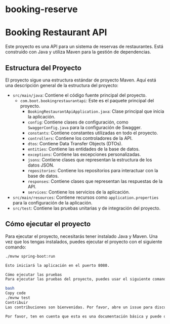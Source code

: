 # booking-reserve
# Booking Restaurant API

Este proyecto es una API para un sistema de reservas de restaurantes. Está construido con Java y utiliza Maven para la gestión de dependencias.

## Estructura del Proyecto

El proyecto sigue una estructura estándar de proyecto Maven. Aquí está una descripción general de la estructura del proyecto:

- `src/main/java`: Contiene el código fuente principal del proyecto.
  - `com.boot.bookingrestaurantapi`: Este es el paquete principal del proyecto.
    - `BookingRestaurantApiApplication.java`: Clase principal que inicia la aplicación.
    - `config`: Contiene clases de configuración, como `SwaggerConfig.java` para la configuración de Swagger.
    - `constants`: Contiene constantes utilizadas en todo el proyecto.
    - `controllers`: Contiene los controladores de la API.
    - `dtos`: Contiene Data Transfer Objects (DTOs).
    - `entities`: Contiene las entidades de la base de datos.
    - `exceptions`: Contiene las excepciones personalizadas.
    - `jsons`: Contiene clases que representan la estructura de los datos JSON.
    - `repositories`: Contiene los repositorios para interactuar con la base de datos.
    - `responses`: Contiene clases que representan las respuestas de la API.
    - `services`: Contiene los servicios de la aplicación.
- `src/main/resources`: Contiene recursos como `application.properties` para la configuración de la aplicación.
- `src/test`: Contiene las pruebas unitarias y de integración del proyecto.

## Cómo ejecutar el proyecto

Para ejecutar el proyecto, necesitarás tener instalado Java y Maven. Una vez que los tengas instalados, puedes ejecutar el proyecto con el siguiente comando:

```bash
./mvnw spring-boot:run

Esto iniciará la aplicación en el puerto 8080.

Cómo ejecutar las pruebas
Para ejecutar las pruebas del proyecto, puedes usar el siguiente comando:

bash
Copy code
./mvnw test
Contribuir
Las contribuciones son bienvenidas. Por favor, abre un issue para discutir lo que te gustaría cambiar o enviar un pull request.

Por favor, ten en cuenta que esta es una documentación básica y puede que necesites añadir más detalles dependiendo de las características específicas de tu proyecto.
